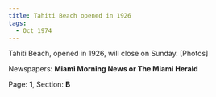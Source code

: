 ```yaml
---  
title: Tahiti Beach opened in 1926  
tags:  
  - Oct 1974  
---  
```

  
Tahiti Beach, opened in 1926, will close on Sunday. [Photos]  
  
Newspapers: **Miami Morning News or The Miami Herald**  
  
Page: **1**, Section: **B** 
